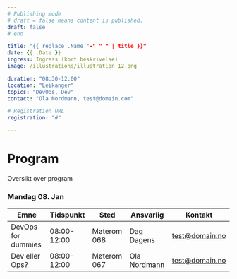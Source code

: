 ```yaml
---
# Publishing mode
# draft = false means content is published. 
draft: false
# end

title: "{{ replace .Name "-" " " | title }}"
date: {{ .Date }}
ingress: Ingress (kort beskrivelse)
image: /illustrations/illustration_12.png

duration: "08:30-12:00"
location: "Leikanger"
topics: "DevOps, Dev"
contact: "Ola Nordmann, test@domain.com"

# Registration URL
registration: "#"

---
```


# Program
Oversikt over program

### Mandag 08. Jan

| Emne   | Tidspunkt   | Sted        | Ansvarlig    | Kontakt        |
|-------------|--------|-------------|--------------|----------------|
| DevOps for dummies | 08:00-12:00 | Møterom 068 | Dag Dagens   | test@domain.no |
| Dev eller Ops? | 08:00-12:00    | Møterom 067 | Ola Nordmann | test@domain.no |
